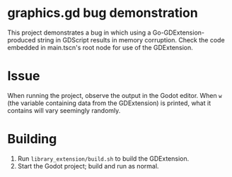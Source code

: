 # graphics.gd bug demonstration

This project demonstrates a bug in which using a Go-GDExtension-produced string in GDScript results in memory corruption. Check the code embedded in main.tscn's root node for use of the GDExtension.

# Issue
When running the project, observe the output in the Godot editor. When `w` (the variable containing data from the GDExtension) is printed, what it contains will vary seemingly randomly.

# Building
1. Run `library_extension/build.sh` to build the GDExtension.
2. Start the Godot project; build and run as normal.
